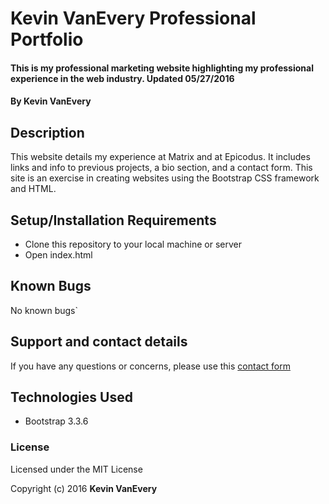 # Kevin VanEvery Professional Portfolio

#### This is my professional marketing website highlighting my professional experience in the web industry. Updated 05/27/2016

#### By Kevin VanEvery

## Description

This website details my experience at Matrix and at Epicodus.  It includes links and info to previous projects, a bio section, and a contact form.  This site is an exercise in creating websites using the Bootstrap CSS framework and HTML.  

## Setup/Installation Requirements

* Clone this repository to your local machine or server
* Open index.html

## Known Bugs

No known bugs`

## Support and contact details

If you have any questions or concerns, please use this [contact form](http://kvanever.github.io/vanevery-programmer-portfolio)

## Technologies Used

* Bootstrap 3.3.6

### License

Licensed under the MIT License

Copyright (c) 2016 **Kevin VanEvery**
